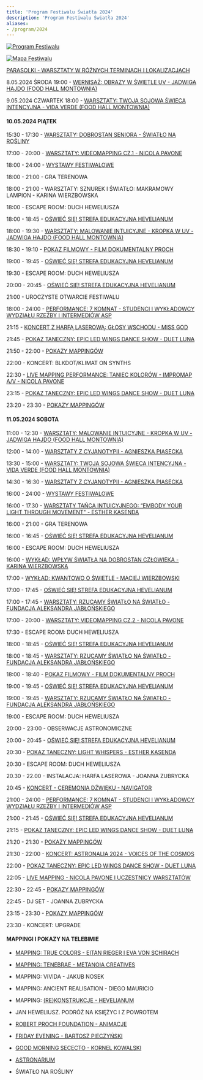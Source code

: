 ```yaml
---
title: 'Program Festiwalu Światła 2024'
description: 'Program Festiwalu Światła 2024'
aliases:
- /program/2024
---
```


[![Program Festiwalu](/images/program/program-2024.jpg)](/images/program/program-2024.jpg)

[![Mapa Festiwalu](/images/program/mapa-2024.jpg)](/images/program/mapa-2024.jpg)

[PARASOLKI - WARSZTATY W RÓŻNYCH TERMINACH I LOKALIZACJACH](/warsztaty/parasolki/)

8.05.2024 ŚRODA 19:00 - [WERNISAŻ: OBRAZY W ŚWIETLE UV - JADWIGA HAJDO (FOOD HALL MONTOWNIA)](/wystawy/wernisaz-jadwiga-hajdo)


9.05.2024 CZWARTEK 18:00 - [WARSZTATY: TWOJA SOJOWA ŚWIECA INTENCYJNA  - VIDA VERDE (FOOD HALL MONTOWNIA)](/warsztaty/sojowa-swieca/)


#### 10.05.2024 PIĄTEK 
 
15:30 - 17:30 - [WARSZTATY: DOBROSTAN SENIORA - ŚWIATŁO NA ROŚLINY](/warsztaty/dobrostan-seniora/)
 
17:00 - 20:00 - [WARSZTATY: VIDEOMAPPING CZ.1 - NICOLA PAVONE](/warsztaty/videomapping-workshop/)
 
18:00 - 24:00 - [WYSTAWY FESTIWALOWE](/wystawy/)
 
18:00 - 21:00 - GRA TERENOWA
 
18:00 - 21:00 - WARSZTATY: SZNUREK I ŚWIATŁO: MAKRAMOWY LAMPION -  KARINA WIERZBOWSKA
 
18:00 - ESCAPE ROOM: DUCH HEWELIUSZA
 
18:00 - 18:45 - [OŚWIEĆ SIĘ! STREFA EDUKACYJNA HEVELIANUM](/warsztaty/oswiec-sie/)
 
18:00 - 19:30 - [WARSZTATY: MALOWANIE INTUICYJNE - KROPKA W UV - JADWIGA HAJDO (FOOD HALL MONTOWNIA)](/warsztaty/malowanie-intuicyjne/)
 
18:30 - 19:10 - [POKAZ FILMOWY - FILM DOKUMENTALNY PROCH](/wystawy/swiatlo-ktore-zgaslo/)
 
19:00 - 19:45 - [OŚWIEĆ SIĘ! STREFA EDUKACYJNA HEVELIANUM](/warsztaty/oswiec-sie/)
 
19:30 - ESCAPE ROOM: DUCH HEWELIUSZA
 
20:00 - 20:45 - [OŚWIEĆ SIĘ! STREFA EDUKACYJNA HEVELIANUM](/warsztaty/oswiec-sie/)
 
21:00 - UROCZYSTE OTWARCIE FESTIWALU
 
18:00 - 24:00 - [PERFORMANCE: 7 KOMNAT - STUDENCI I WYKŁADOWCY WYDZIAŁU RZEŹBY I INTERMEDIÓW ASP](/wystawy/siedem-komnat/)
 
21:15 - [KONCERT Z HARFĄ LASEROWĄ: GŁOSY WSCHODU - MISS GOD](/pokazy/joanna-zubrycka/)
 
21:45 - [POKAZ TANECZNY: EPIC LED WINGS DANCE SHOW - DUET LUNA](/pokazy/epic-led-wings/)
 
21:50 - 22:00 - [POKAZY MAPPINGÓW](#Mappingi)
 
22:00 - KONCERT: BLKDOT/KLIMAT ON SYNTHS
 
22:30 - [LIVE MAPPING PERFORMANCE: TANIEC KOLORÓW - IMPROMAP A/V - NICOLA PAVONE](/pokazy/live-mapping/)
 
23:15 - [POKAZ TANECZNY: EPIC LED WINGS DANCE SHOW - DUET LUNA](/pokazy/epic-led-wings/)
 
23:20 - 23:30 - [POKAZY MAPPINGÓW](#Mappingi)
 
#### 11.05.2024 SOBOTA
 
11:00 - 12:30 - [WARSZTATY: MALOWANIE INTUICYJNE - KROPKA W UV - JADWIGA HAJDO (FOOD HALL MONTOWNIA)](/warsztaty/malowanie-intuicyjne/)
 
12:00 - 14:00 - [WARSZTATY Z CYJANOTYPII - AGNIESZKA PIASECKA](/warsztaty/cyjanotypia/)
 
13:30 - 15:00 - [WARSZTATY:  TWOJA SOJOWA ŚWIECA INTENCYJNA - VIDA VERDE (FOOD HALL MONTOWNIA)](/warsztaty/sojowa-swieca/)

14:30 - 16:30 - [WARSZTATY Z CYJANOTYPII - AGNIESZKA PIASECKA](/warsztaty/cyjanotypia/)

16:00 - 24:00 - [WYSTAWY FESTIWALOWE](/wystawy/)

 16:00 - 17.30 - [WARSZTATY TAŃCA INTUICYJNEGO: “EMBODY YOUR LIGHT THROUGH MOVEMENT" - ESTHER KASENDA](/warsztaty/swiatlo-poprzez-ruch/)

 16:00 - 21:00 - GRA TERENOWA
 
16:00 - 16:45 - [OŚWIEĆ SIĘ! STREFA EDUKACYJNA HEVELIANUM](/warsztaty/oswiec-sie/)
 
16:00 - ESCAPE ROOM: DUCH HEWELIUSZA
 
16:00 - [WYKŁAD: WPŁYW ŚWIATŁA NA DOBROSTAN CZŁOWIEKA - KARINA WIERZBOWSKA](/pokazy/wyklad-o-wplywie-swiatla/)
 
17:00 - [WYKŁAD: KWANTOWO O ŚWIETLE - MACIEJ WIERZBOWSKI](/pokazy/wyklad-kwantowo-o-swietla/)
 
17:00 - 17:45 - [OŚWIEĆ SIĘ! STREFA EDUKACYJNA HEVELIANUM](/warsztaty/oswiec-sie/)
 
17:00 - 17:45 - [WARSZTATY: RZUCAMY ŚWIATŁO NA ŚWIATŁO - FUNDACJA ALEKSANDRA JABŁOŃSKIEGO](/warsztaty/rzucamy-swiatlo/)
 
17:00 - 20:00 - [WARSZTATY: VIDEOMAPPING CZ.2 - NICOLA PAVONE](/warsztaty/videomapping-workshop)
 
17:30 - ESCAPE ROOM: DUCH HEWELIUSZA
 
18:00 - 18:45 - [OŚWIEĆ SIĘ! STREFA EDUKACYJNA HEVELIANUM](/warsztaty/oswiec-sie/)
 
18:00 - 18:45 - [WARSZTATY: RZUCAMY ŚWIATŁO NA ŚWIATŁO - FUNDACJA ALEKSANDRA JABŁOŃSKIEGO](/warsztaty/rzucamy-swiatlo/)
 
18:00 - 18:40 - [POKAZ FILMOWY - FILM DOKUMENTALNY PROCH](/wystawy/swiatlo-ktore-zgaslo/)
 
19:00 - 19:45 - [OŚWIEĆ SIĘ! STREFA EDUKACYJNA HEVELIANUM](/warsztaty/oswiec-sie/)
 
19:00 - 19:45 - [WARSZTATY: RZUCAMY ŚWIATŁO NA ŚWIATŁO - FUNDACJA ALEKSANDRA JABŁOŃSKIEGO](/warsztaty/rzucamy-swiatlo/)
 
19:00 - ESCAPE ROOM: DUCH HEWELIUSZA
 
20:00 - 23:00 - OBSERWACJE ASTRONOMICZNE
 
20:00 - 20:45 - [OŚWIEĆ SIĘ! STREFA EDUKACYJNA HEVELIANUM](/warsztaty/oswiec-sie/)
 
20:30 - [POKAZ TANECZNY: LIGHT WHISPERS - ESTHER KASENDA](/pokazy/light-whispers/)
 
20:30 - ESCAPE ROOM: DUCH HEWELIUSZA
 
20.30 - 22.00 - INSTALACJA: HARFA LASEROWA - JOANNA ZUBRYCKA
 
20:45 - [KONCERT - CEREMONIA DŹWIĘKU - NAVIGATOR](/pokazy/navigator/)
 
21:00 - 24:00 - [PERFORMANCE: 7 KOMNAT - STUDENCI I WYKŁADOWCY WYDZIAŁU RZEŹBY I INTERMEDIÓW ASP](/wystawy/siedem-komnat/)
 
21:00 - 21:45 - [OŚWIEĆ SIĘ! STREFA EDUKACYJNA HEVELIANUM](/warsztaty/oswiec-sie/)
 
21:15 - [POKAZ TANECZNY: EPIC LED WINGS DANCE SHOW - DUET LUNA](/pokazy/epic-led-wings/)
 
21:20 - 21:30 - [POKAZY MAPPINGÓW](#Mappingi)
 
21:30 - 22:00 - [KONCERT: ASTRONALIA 2024 - VOICES OF THE COSMOS](/pokazy/astronalia-voices-of-the-cosmos/)
 
22:00 - [POKAZ TANECZNY: EPIC LED WINGS DANCE SHOW - DUET LUNA](/pokazy/epic-led-wings/)
 
22:05 - [LIVE MAPPING - NICOLA PAVONE I UCZESTNICY WARSZTATÓW](/pokazy/live-mapping/)
 
22:30 - 22:45 - [POKAZY MAPPINGÓW](#Mappingi)
 
22:45 - DJ SET - JOANNA ZUBRYCKA
 
23:15 - 23:30 - [POKAZY MAPPINGÓW](#Mappingi)
 
23:30 - KONCERT: UPGRADE
 
#### MAPPINGI I POKAZY NA TELEBIMIE

- [MAPPING: TRUE COLORS - EITAN RIEGER I EVA VON SCHIRACH](/pokazy/mapping/)

- [MAPPING: TENEBRAE - METANOIA CREATIVES](/pokazy/mapping-tenebrae/)

- MAPPING: VIVIDA - JAKUB NOSEK

- MAPPING: ANCIENT REALISATION - DIEGO MAURICIO 
        	
- MAPPING: [(RE)KONSTRUKCJE - HEVELIANUM](/pokazy/mapping-hevelianum/)

- JAN HEWELIUSZ. PODRÓŻ NA KSIĘŻYC I Z POWROTEM

- [ROBERT PROCH FOUNDATION - ANIMACJE](/wystawy/swiatlo-ktore-zgaslo/)

- [FRIDAY EVENING - BARTOSZ PIECZYŃSKI](/pokazy/friday-evening/)

- [GOOD MORNING SECECTO - KORNEL KOWALSKI](/pokazy/good-morning/)

- [ASTRONARIUM](/pokazy/astronarium/)

- ŚWIATŁO NA ROŚLINY